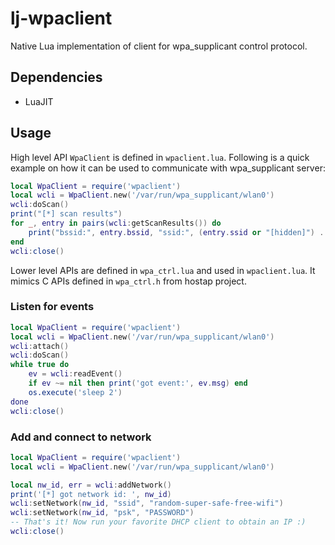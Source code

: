 lj-wpaclient
============

Native Lua implementation of client for wpa_supplicant control protocol.


Dependencies
------------

 * LuaJIT


Usage
-----
High level API `WpaClient` is defined in `wpaclient.lua`. Following is a quick
example on how it can be used to communicate with wpa_supplicant server:

```lua
local WpaClient = require('wpaclient')
local wcli = WpaClient.new('/var/run/wpa_supplicant/wlan0')
wcli:doScan()
print("[*] scan results")
for _, entry in pairs(wcli:getScanResults()) do
    print("bssid:", entry.bssid, "ssid:", (entry.ssid or "[hidden]") .. "  " .. entry.flags)
end
wcli:close()
```

Lower level APIs are defined in `wpa_ctrl.lua` and used in `wpaclient.lua`. It
mimics C APIs defined in `wpa_ctrl.h` from hostap project.


### Listen for events

```lua
local WpaClient = require('wpaclient')
local wcli = WpaClient.new('/var/run/wpa_supplicant/wlan0')
wcli:attach()
wcli:doScan()
while true do
    ev = wcli:readEvent()
    if ev ~= nil then print('got event:', ev.msg) end
    os.execute('sleep 2')
done
wcli:close()
```


### Add and connect to network

```lua
local WpaClient = require('wpaclient')
local wcli = WpaClient.new('/var/run/wpa_supplicant/wlan0')

local nw_id, err = wcli:addNetwork()
print('[*] got network id: ', nw_id)
wcli:setNetwork(nw_id, "ssid", "random-super-safe-free-wifi")
wcli:setNetwork(nw_id, "psk", "PASSWORD")
-- That's it! Now run your favorite DHCP client to obtain an IP :)
wcli:close()
```
